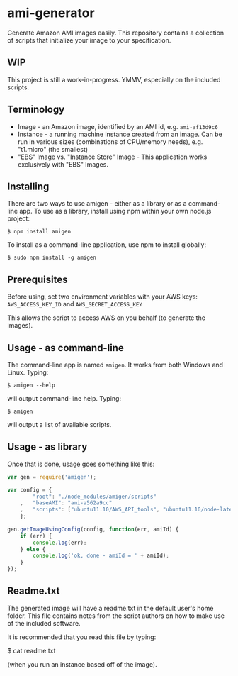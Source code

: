 ami-generator
====
Generate Amazon AMI images easily.  This repository contains a collection of scripts that initialize your image to your specification.

WIP
---
This project is still a work-in-progress.  YMMV, especially on the included scripts.

Terminology
-----------
* Image - an Amazon image, identified by an AMI id, e.g. `ami-af13d9c6`
* Instance - a running machine instance created from an image.  Can be run in various sizes (combinations of CPU/memory needs), e.g. "t1.micro" (the smallest)
* "EBS" Image vs. "Instance Store" Image - This application works exclusively with "EBS" Images.

Installing
----
There are two ways to use amigen - either as a library or as a command-line app.  To use as a library, install using npm within your own node.js project:

    $ npm install amigen

To install as a command-line application, use npm to install globally:

    $ sudo npm install -g amigen

Prerequisites
----
Before using, set two environment variables with your AWS keys:
`AWS_ACCESS_KEY_ID`
and `AWS_SECRET_ACCESS_KEY`
  
This allows the script to access AWS on you behalf (to generate the images).  

Usage - as command-line
----
The command-line app is named `amigen`.  It works from both Windows and Linux.  Typing:

	$ amigen --help
	
will output command-line help.  Typing:

	$ amigen 

will output a list of available scripts.

Usage - as library
----
Once that is done, usage goes something like this:

```javascript
var gen = require('amigen');

var config = {   
        "root": "./node_modules/amigen/scripts"
    ,   "baseAMI": "ami-a562a9cc"
    ,   "scripts": ["ubuntu11.10/AWS_API_tools", "ubuntu11.10/node-latest"]
    };
    
gen.getImageUsingConfig(config, function(err, amiId) {
    if (err) {
        console.log(err);
    } else {
        console.log('ok, done - amiId = ' + amiId);
    }
});
```

Readme.txt
----------
The generated image will have a readme.txt in the default user's home folder.  This file contains notes from the script authors on how 
to make use of the included software.

It is recommended that you read this file by typing:

   $ cat readme.txt
  
(when you run an instance based off of the image).